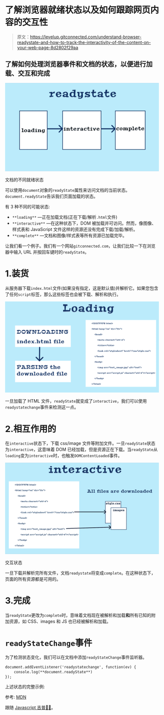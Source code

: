 # 了解浏览器就绪状态以及如何跟踪网页内容的交互性

> 原文：<https://levelup.gitconnected.com/understand-browser-readystate-and-how-to-track-the-interactivity-of-the-content-on-your-web-page-8d2802f29aa>

## 了解如何处理浏览器事件和文档的状态，以便进行加载、交互和完成

![](img/adfed8c65175f3b7553d66f13fb18f51.png)

文档的不同就绪状态

可以使用`document`对象的`readyState`属性来访问文档的当前状态。`document.readyState`告诉我们页面加载的状态。

有 3 种不同的可能状态:

*   `**loading**` —正在加载文档(正在下载/解析`.html`文件)
*   `**interactive**` —在这种状态下，DOM 被加载并可访问。然而，像图像、样式表和 JavaScript 文件这样的资源还没有完成下载/加载/解析。
*   `**complete**` —文档和图像/样式表等所有资源已加载完毕。

让我们看一个例子。我们有一个网站`gitconnected.com`，让我们比较一下在浏览器中输入 URL 并按回车键时的`readyState`。

# 1.装货

从服务器下载`index.html`文件(如果没有指定，这是默认值)并解析它。如果您包含了任何`script`标签，那么这些标签也会被下载、解析和执行。

![](img/b895ff7467a6fc3ea98421e7f17fe316.png)

一旦加载了 HTML 文件，`readyState`就变成了`interactive`，我们可以使用`readystatechange`事件来检测这一点。

# 2.相互作用的

在`interactive`状态下，下载 css/image 文件等附加文件。一旦`readyState`状态为`interactive`，这意味着 DOM 已经加载，但是资源正在下载。当`readyState`从`loading`变为`interactive`时，也触发`DOMContentLoaded`事件。

![](img/86dbc954cff6d14788d383e3c224f393.png)

交互状态

一旦下载并解析完所有文件，文档`readystate`将变成`complete`。在这种状态下，页面的所有资源都是可用的。

# 3.完成

当`readyState`更改为`complete`时，意味着文档现在被解析和加载**和**所有已知的附加资源，如 CSS、images 和 JS 也已经被解析和加载。

# `readyStateChange`事件

为了检测状态变化，我们可以在文档中添加`readyStateChange`事件监听器。

```
document.addEventListener('readystatechange', function(ev) {
    console.log(**document.readyState**)
});
```

上述状态的完整示例:

参考: [MDN](https://developer.mozilla.org/en-US/docs/Web/API/Document/readyState)

跟随 [Javascript 吉普🚙💨](https://medium.com/u/f9ffc26e7e69?source=post_page-----8d2802f29aa--------------------------------)。